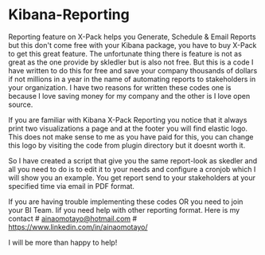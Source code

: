 # Kibana-Reporting
Reporting feature on X-Pack helps you Generate, Schedule &amp; Email Reports but this don't come free with your Kibana package, you have to buy X-Pack to get this great feature. The unfortunate thing there is feature is not as great as the one provide by skledler but is also not free. But this is a code I have written to do this for free and save your company thousands of dollars if not millions in a year in the name of automating reports to stakeholders in your organization.
I have two reasons for written these codes one is because I love saving money for my company and the other is I love open source.

If you are familiar with Kibana X-Pack Reporting you notice that it always print two visualizations a page and at the footer you will find elastic logo. This does not make sense to me as you have paid for this, you can change this logo by visiting the code from plugin directory but it doesnt worth it.

So I have created a script that give you the same report-look as skedler and all you need to do is to edit it to your needs and configure a cronjob which I will show you an example. You get report send to your stakeholders at your specified time via email in PDF format.

If you are having trouble implementing these codes OR you need to join your BI Team.
Iif you need help with other reporting format.
Here is my contact # ainaomotayo@hotmail.com # https://www.linkedin.com/in/ainaomotayo/

I will be more than happy to help!
